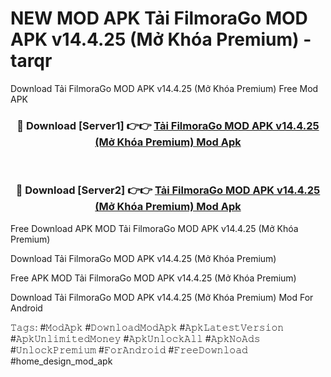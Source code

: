 # NEW MOD APK Tải FilmoraGo MOD APK v14.4.25 (Mở Khóa Premium) - tarqr
Download Tải FilmoraGo MOD APK v14.4.25 (Mở Khóa Premium) Free Mod APK

<div align="center">
<h3>🔴 Download [Server1] 👉👉 <a href="https://apk-comot.site?title=Tải_FilmoraGo_MOD_APK_v14.4.25_(Mở_Khóa_Premium)">Tải FilmoraGo MOD APK v14.4.25 (Mở Khóa Premium) Mod Apk</a></h3><br>

<h3>🔴 Download [Server2] 👉👉 <a href="https://apk-comot.site?title=Tải_FilmoraGo_MOD_APK_v14.4.25_(Mở_Khóa_Premium)">Tải FilmoraGo MOD APK v14.4.25 (Mở Khóa Premium) Mod Apk</a></h3>
</div>


Free Download APK MOD Tải FilmoraGo MOD APK v14.4.25 (Mở Khóa Premium)

Download Tải FilmoraGo MOD APK v14.4.25 (Mở Khóa Premium) 

Free APK MOD Tải FilmoraGo MOD APK v14.4.25 (Mở Khóa Premium) 

Download Tải FilmoraGo MOD APK v14.4.25 (Mở Khóa Premium) Mod For Android

𝚃𝚊𝚐𝚜: #𝙼𝚘𝚍𝙰𝚙𝚔 #𝙳𝚘𝚠𝚗𝚕𝚘𝚊𝚍𝙼𝚘𝚍𝙰𝚙𝚔 #𝙰𝚙𝚔𝙻𝚊𝚝𝚎𝚜𝚝𝚅𝚎𝚛𝚜𝚒𝚘𝚗 #𝙰𝚙𝚔𝚄𝚗𝚕𝚒𝚖𝚒𝚝𝚎𝚍𝙼𝚘𝚗𝚎𝚢 #𝙰𝚙𝚔𝚄𝚗𝚕𝚘𝚌𝚔𝙰𝚕𝚕 #𝙰𝚙𝚔𝙽𝚘𝙰𝚍𝚜 #𝚄𝚗𝚕𝚘𝚌𝚔𝙿𝚛𝚎𝚖𝚒𝚞𝚖 #𝙵𝚘𝚛𝙰𝚗𝚍𝚛𝚘𝚒𝚍 #𝙵𝚛𝚎𝚎𝙳𝚘𝚠𝚗𝚕𝚘𝚊𝚍 #home_design_mod_apk
